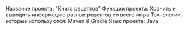 Название проекта: "Книга рецептов"
Функции проекта: Хранить и выводить информацию разных рецептов со всего мира
Технологии, которые используются: Maven & Gradle
Язык проекта: Java